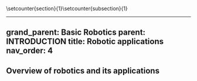 \setcounter{section}{1}\setcounter{subsection}{1}

---
grand_parent: Basic Robotics
parent: INTRODUCTION
title: Robotic applications
nav_order: 4
---

 Overview of robotics and its applications
--------------------------------------------------------------------------------


